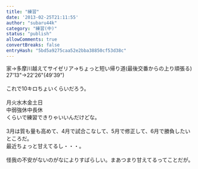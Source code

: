 ```yaml
---
title: "練習"
date: '2013-02-25T21:11:55'
author: "subaru44k"
category: "練習(中)"
status: "publish"
allowComments: true
convertBreaks: false
entryHash: "5bd5a9275caa52e2bba38850cf53d38c"
---
```

家→多摩川越えてサイゼリア→ちょっと短い帰り道(最後交番からの上り頑張る)<br>
27'13"→22'26"(49'39")<br>
<br>
これで10キロちょいくらいだろう。<br>
<br>
月火水木金土日<br>
中弱強休中長休<br>
くらいで練習できりゃいいんだけどな。<br>
<br>
3月は質も量も高めて、4月で試合こなして、5月で修正して、6月で勝負したいところだ。<br>
最近ちょっと甘えてるし・・・。<br>
<br>
怪我の不安がないのがなによりすばらしい。まあつまり甘えてるってことだが。
